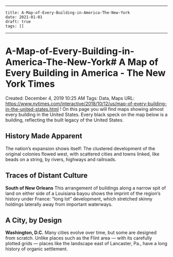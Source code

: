 
---
    title: A-Map-of-Every-Building-in-America-The-New-York
    date: 2021-01-01    
    draft: true
    tags: []
---
# A-Map-of-Every-Building-in-America-The-New-York# A Map of Every Building in America - The New York Times
Created: December 4, 2019 10:25 AM
Tags: Data, Maps
URL: https://www.nytimes.com/interactive/2018/10/12/us/map-of-every-building-in-the-united-states.html
!
On this page you will find maps showing almost every building in the United States.
Every black speck on the map below is a building, reflecting the built legacy of the United States.
## History Made Apparent
The nation’s expansion shows itself: The clustered development of the original colonies flowed west, with scattered cities and towns linked, like beads on a string, by rivers, highways and railroads.
## Traces of Distant Culture
**South of New Orleans** This arrangement of buildings along a narrow spit of land on either side of a Louisiana bayou shows the imprint of the region’s history under France: “long lot” development, which stretched skinny holdings laterally away from important waterways.
## A City, by Design
**Washington, D.C.** Many cities evolve over time, but some are designed from scratch.
Unlike places such as the Flint area — with its carefully plotted grids — places like the landscape east of Lancaster, Pa., have a long history of organic settlement.
